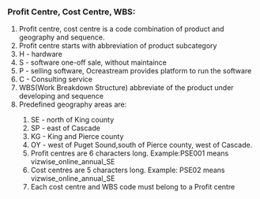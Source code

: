 <h3>Profit Centre, Cost Centre, WBS:</h3>


<ol>
<li> Profit centre, cost centre is a code combination of product and geography and sequence. </li>
<li> Profit centre starts with abbreviation of product subcategory </li>
     <li> H - hardware </li>
     <li> S - software one-off sale, without maintaince </li>
     <li> P - selling software, Ocreastream provides platform to run the software </li> 
     <li> C - Consulting service </li>
<li> WBS(Work Breakdown Structure) abbreviate of the product under developing and sequence </li>
<li> Predefined geography areas are:</li>
     <ol>
     <li> SE - north of King county </li>
     <li> SP - east of Cascade </li>
     <li> KG - King and Pierce county </li>
     <li> OY - west of Puget Sound,south of Pierce county, west of Cascade. </li>
<li> Profit centres are 6 characters long. Example:PSE001 means vizwise_online_annual_SE </li>
<li> Cost centres are 5 characters long. Example: PSE02 means vizwise_online_annual_SE </li>
<li> Each cost centre and WBS code must belong to a Profit centre</li>
